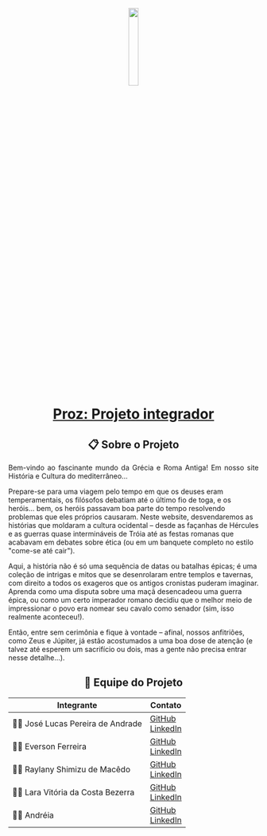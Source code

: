<p align="center">
  <img src="https://i.imgur.com/HuVsWVG.png" style="width: 20%; max-width: 30%; height: auto; margin-bottom: -20px;">
</p>

<div align="center">
  <h1>
    <a href="https://github.com/Jose1Lucas/proz-projeto-integrador">Proz: Projeto integrador </a>
  </h1>
</div>

<div align="center">
  <h2>📋 Sobre o Projeto</h2>
</div>
<p align="justify">
Bem-vindo ao fascinante mundo da Grécia e Roma Antiga! Em nosso site História e Cultura do mediterrâneo...

Prepare-se para uma viagem pelo tempo em que os deuses eram temperamentais, os filósofos debatiam até o último fio de toga, e os heróis... bem, os heróis passavam boa parte do tempo resolvendo problemas que eles próprios causaram. Neste website, desvendaremos as histórias que moldaram a cultura ocidental – desde as façanhas de Hércules e as guerras quase intermináveis de Tróia até as festas romanas que acabavam em debates sobre ética (ou em um banquete completo no estilo "come-se até cair").

Aqui, a história não é só uma sequência de datas ou batalhas épicas; é uma coleção de intrigas e mitos que se desenrolaram entre templos e tavernas, com direito a todos os exageros que os antigos cronistas puderam imaginar. Aprenda como uma disputa sobre uma maçã desencadeou uma guerra épica, ou como um certo imperador romano decidiu que o melhor meio de impressionar o povo era nomear seu cavalo como senador (sim, isso realmente aconteceu!).

Então, entre sem cerimônia e fique à vontade – afinal, nossos anfitriões, como Zeus e Júpiter, já estão acostumados a uma boa dose de atenção (e talvez até esperem um sacrifício ou dois, mas a gente não precisa entrar nesse detalhe...).
</p>

<div align="center">
  <h2>👥 Equipe do Projeto</h2>

| Integrante | Contato | 
|------------|---------|
| 👨‍💻 José Lucas Pereira de Andrade | [GitHub](https://github.com/Jose1Lucas)  <br> [LinkedIn](https://www.linkedin.com/in/jos%C3%A9-lucas-b823b8283/) |
| 👨‍💻 Everson Ferreira | [GitHub](https://github.com/EversonF)  <br> [LinkedIn](https://www.linkedin.com/in/everson-araujo-ferreira-637185206/) |
| 👩‍💻 Raylany Shimizu de Macêdo | [GitHub](https://github.com/Raylany-Shimizu)  <br> [LinkedIn](http://www.linkedin.com/in/raylany-shimizu-871b00201) |
| 👩‍💻 Lara Vitória da Costa Bezerra | [GitHub](https://github.com/larav1)  <br> [LinkedIn](https://www.linkedin.com/in/laravitoria1) |
| 👨‍💻 Andréia | [GitHub](https://github.com/Andreia-Zefirino)  <br> [LinkedIn](http://www.linkedin.com/in/andreiazeferino) |
</div>
